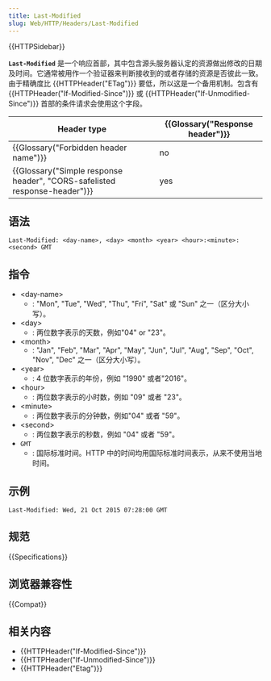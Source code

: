 ```yaml
---
title: Last-Modified
slug: Web/HTTP/Headers/Last-Modified
---
```


{{HTTPSidebar}}

**`Last-Modified`** 是一个响应首部，其中包含源头服务器认定的资源做出修改的日期及时间。它通常被用作一个验证器来判断接收到的或者存储的资源是否彼此一致。由于精确度比 {{HTTPHeader("ETag")}} 要低，所以这是一个备用机制。包含有 {{HTTPHeader("If-Modified-Since")}} 或 {{HTTPHeader("If-Unmodified-Since")}} 首部的条件请求会使用这个字段。

| Header type                                                                                      | {{Glossary("Response header")}} |
| ------------------------------------------------------------------------------------------------ | ---------------------------------------- |
| {{Glossary("Forbidden header name")}}                                                 | no                                       |
| {{Glossary("Simple response header", "CORS-safelisted response-header")}} | yes                                      |

## 语法

```plain
Last-Modified: <day-name>, <day> <month> <year> <hour>:<minute>:<second> GMT
```

## 指令

- \<day-name>
  - : "Mon", "Tue", "Wed", "Thu", "Fri", "Sat" 或 "Sun" 之一（区分大小写）。
- \<day>
  - : 两位数字表示的天数，例如"04" or "23"。
- \<month>
  - : "Jan", "Feb", "Mar", "Apr", "May", "Jun", "Jul", "Aug", "Sep", "Oct", "Nov", "Dec" 之一（区分大小写）。
- \<year>
  - : 4 位数字表示的年份，例如 "1990" 或者"2016"。
- \<hour>
  - : 两位数字表示的小时数，例如 "09" 或者 "23"。
- \<minute>
  - : 两位数字表示的分钟数，例如"04" 或者 "59"。
- \<second>
  - : 两位数字表示的秒数，例如 "04" 或者 "59"。
- `GMT`
  - : 国际标准时间。HTTP 中的时间均用国际标准时间表示，从来不使用当地时间。

## 示例

```plain
Last-Modified: Wed, 21 Oct 2015 07:28:00 GMT
```

## 规范

{{Specifications}}

## 浏览器兼容性

{{Compat}}

## 相关内容

- {{HTTPHeader("If-Modified-Since")}}
- {{HTTPHeader("If-Unmodified-Since")}}
- {{HTTPHeader("Etag")}}
